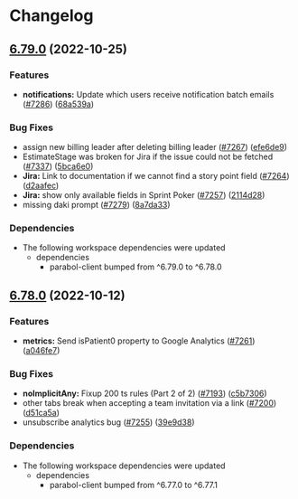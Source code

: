 # Changelog

## [6.79.0](https://github.com/ParabolInc/parabol/compare/v6.78.0...v6.79.0) (2022-10-25)


### Features

* **notifications:** Update which users receive notification batch emails ([#7286](https://github.com/ParabolInc/parabol/issues/7286)) ([68a539a](https://github.com/ParabolInc/parabol/commit/68a539a9bf3352ea441b5b5a34d903cd3c236383))


### Bug Fixes

* assign new billing leader after deleting billing leader ([#7267](https://github.com/ParabolInc/parabol/issues/7267)) ([efe6de9](https://github.com/ParabolInc/parabol/commit/efe6de98d6e5d201129fe0905b75e2d2e4bf3b27))
* EstimateStage was broken for Jira if the issue could not be fetched ([#7337](https://github.com/ParabolInc/parabol/issues/7337)) ([5bca6e0](https://github.com/ParabolInc/parabol/commit/5bca6e00f3aa34a08eadc3c7b21e06506d89474b))
* **Jira:** Link to documentation if we cannot find a story point field ([#7264](https://github.com/ParabolInc/parabol/issues/7264)) ([d2aafec](https://github.com/ParabolInc/parabol/commit/d2aafecbefad5bd2a52d9b50476987814fe9f2fa))
* **Jira:** show only available fields in Sprint Poker ([#7257](https://github.com/ParabolInc/parabol/issues/7257)) ([2114d28](https://github.com/ParabolInc/parabol/commit/2114d28ba7315e75f2dae1bc958edea15b3f40cc))
* missing daki prompt ([#7279](https://github.com/ParabolInc/parabol/issues/7279)) ([8a7da33](https://github.com/ParabolInc/parabol/commit/8a7da3320c6af50558ed083239a646c863f36e3b))


### Dependencies

* The following workspace dependencies were updated
  * dependencies
    * parabol-client bumped from ^6.79.0 to ^6.78.0

## [6.78.0](https://github.com/ParabolInc/parabol/compare/v6.77.0...v6.78.0) (2022-10-12)


### Features

* **metrics:** Send isPatient0 property to Google Analytics ([#7261](https://github.com/ParabolInc/parabol/issues/7261)) ([a046fe7](https://github.com/ParabolInc/parabol/commit/a046fe7d03581e3400f0f12790ceea848a2f0e73))


### Bug Fixes

* **noImplicitAny:** Fixup 200 ts rules (Part 2 of 2) ([#7193](https://github.com/ParabolInc/parabol/issues/7193)) ([c5b7306](https://github.com/ParabolInc/parabol/commit/c5b73062d4935b14af6b0d332e4e74e864a83620))
* other tabs break when accepting a team invitation via a link ([#7200](https://github.com/ParabolInc/parabol/issues/7200)) ([d51ca5a](https://github.com/ParabolInc/parabol/commit/d51ca5a1836756c284530e79f3ba17615e8cbf68))
* unsubscribe analytics bug ([#7255](https://github.com/ParabolInc/parabol/issues/7255)) ([39e9d38](https://github.com/ParabolInc/parabol/commit/39e9d3805fdde52e608c8c82bead2016b07872ac))


### Dependencies

* The following workspace dependencies were updated
  * dependencies
    * parabol-client bumped from ^6.77.0 to ^6.77.1
